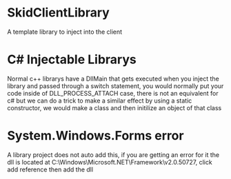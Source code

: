 # SkidClientLibrary
A template library to inject into the client

# C# Injectable Librarys
Normal c++ librarys have a DllMain that gets executed when you inject the library and passed through a switch statement, you would normally put your code inside of DLL_PROCESS_ATTACH case, there is not an equivalent for c# but we can do a trick to make a similar effect by using a static constructor, we would make a class and then initilize an object of that class

# System.Windows.Forms error
A library project does not auto add this, if you are getting an error for it the dll is located at C:\Windows\Microsoft.NET\Framework\v2.0.50727, click add reference then add the dll

